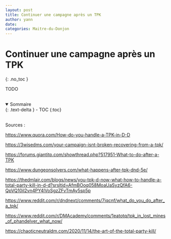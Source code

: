 ```yaml
---
layout: post
title: Continuer une campagne après un TPK
author: yann
date: 
categories: Maitre-du-Donjon
---
```


# Continuer une campagne après un TPK
{: .no_toc }

TODO

<br />

<details open markdown="block">
  <summary>
    Sommaire
  </summary>
  {: .text-delta }
- TOC
{:toc}
</details>

<br />

Sources : 

https://www.quora.com/How-do-you-handle-a-TPK-in-D-D

https://3wisedms.com/your-campaign-isnt-broken-recovering-from-a-tpk/

https://forums.giantitp.com/showthread.php?517951-What-to-do-after-a-TPK

https://www.dungeonsolvers.com/what-happens-after-tpk-dnd-5e/

https://thedmlair.com/blogs/news/you-tpk-d-now-what-how-to-handle-a-total-party-kill-in-d-d?srsltid=AfmBOoq058MoaUaSyzQfA6-QpVQ10il2vn4PY4lVoSgzZFvTmAy5sp5p

https://www.reddit.com/r/dndnext/comments/7iqcnf/what_do_you_do_after_a_tpk/

https://www.reddit.com/r/DMAcademy/comments/1eatotq/tpk_in_lost_mines_of_phandelver_what_now/

https://chaoticneutraldm.com/2020/11/14/the-art-of-the-total-party-kill/

